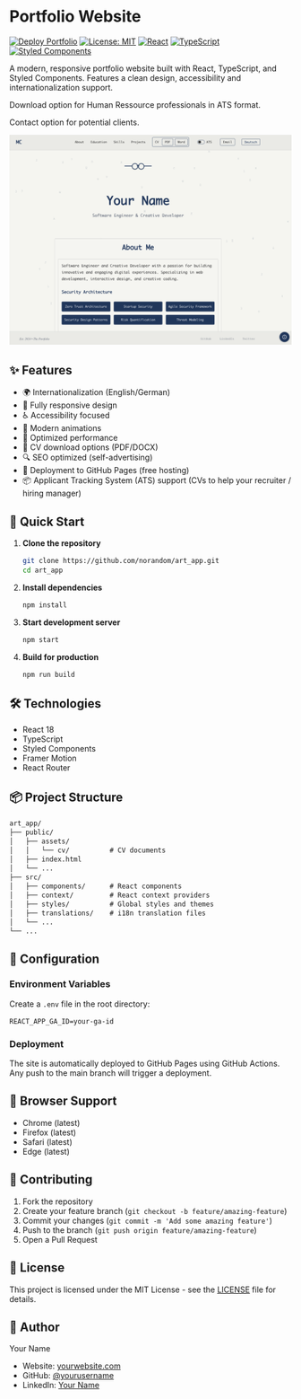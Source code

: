 # Portfolio Website

[![Deploy Portfolio](https://github.com/mc/art_app/actions/workflows/deploy.yml/badge.svg)](https://github.com/mc/art_app/actions/workflows/deploy.yml)
[![License: MIT](https://img.shields.io/badge/License-MIT-yellow.svg)](https://opensource.org/licenses/MIT)
[![React](https://img.shields.io/badge/React-18.2.0-blue.svg)](https://reactjs.org/)
[![TypeScript](https://img.shields.io/badge/TypeScript-4.9.5-blue.svg)](https://www.typescriptlang.org/)
[![Styled Components](https://img.shields.io/badge/Styled_Components-6.0.7-pink.svg)](https://styled-components.com/)

A modern, responsive portfolio website built with React, TypeScript, and Styled Components. Features a clean design, accessibility and internationalization support.

Download option for Human Ressource professionals in ATS format.

Contact option for potential clients.

![Portfolio Screenshot](screenshots/screenshot.png)

## ✨ Features

- 🌍 Internationalization (English/German)
- 📱 Fully responsive design
- ♿ Accessibility focused 
- 🎨 Modern animations 
- 🚀 Optimized performance 
- 📄 CV download options (PDF/DOCX)
- 🔍 SEO optimized (self-advertising)
- 🚀 Deployment to GitHub Pages (free hosting)
- 📦 Applicant Tracking System (ATS) support (CVs to help your recruiter / hiring manager)


## 🚀 Quick Start

1. **Clone the repository**
   ```bash
   git clone https://github.com/norandom/art_app.git
   cd art_app
   ```

2. **Install dependencies**
   ```bash
   npm install
   ```

3. **Start development server**
   ```bash
   npm start
   ```

4. **Build for production**
   ```bash
   npm run build
   ```

## 🛠️ Technologies

- React 18
- TypeScript
- Styled Components
- Framer Motion
- React Router

## 📦 Project Structure

```
art_app/
├── public/
│   ├── assets/
│   │   └── cv/          # CV documents
│   ├── index.html
│   └── ...
├── src/
│   ├── components/      # React components
│   ├── context/         # React context providers
│   ├── styles/          # Global styles and themes
│   ├── translations/    # i18n translation files
│   └── ...
└── ...
```

## 🔧 Configuration

### Environment Variables

Create a `.env` file in the root directory:

```env
REACT_APP_GA_ID=your-ga-id
```

### Deployment

The site is automatically deployed to GitHub Pages using GitHub Actions. Any push to the main branch will trigger a deployment.

## 📱 Browser Support

- Chrome (latest)
- Firefox (latest)
- Safari (latest)
- Edge (latest)

## 🤝 Contributing

1. Fork the repository
2. Create your feature branch (`git checkout -b feature/amazing-feature`)
3. Commit your changes (`git commit -m 'Add some amazing feature'`)
4. Push to the branch (`git push origin feature/amazing-feature`)
5. Open a Pull Request

## 📝 License

This project is licensed under the MIT License - see the [LICENSE](LICENSE) file for details.

## 👤 Author

Your Name
- Website: [yourwebsite.com](https://yourwebsite.com)
- GitHub: [@yourusername](https://github.com/yourusername)
- LinkedIn: [Your Name](https://linkedin.com/in/yourprofile)

